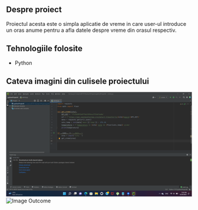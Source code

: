 ## Despre proiect
Proiectul acesta este o simpla aplicatie de vreme in care user-ul introduce un oras anume pentru a afla datele despre vreme din orasul respectiv.

## Tehnologiile folosite
* Python

## Cateva imagini din culisele proiectului
![Image Code](ImageRestApi/RestApi1.png)
![Image Outcome](photoRepository/BackEnd1.png)
